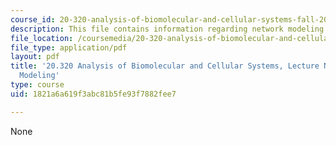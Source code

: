 ```yaml
---
course_id: 20-320-analysis-of-biomolecular-and-cellular-systems-fall-2012
description: This file contains information regarding network modeling .
file_location: /coursemedia/20-320-analysis-of-biomolecular-and-cellular-systems-fall-2012/1821a6a619f3abc81b5fe93f7882fee7_MIT20_320F12_Netok_model.pdf
file_type: application/pdf
layout: pdf
title: '20.320 Analysis of Biomolecular and Cellular Systems, Lecture Notes: Network
  Modeling'
type: course
uid: 1821a6a619f3abc81b5fe93f7882fee7

---
```

None